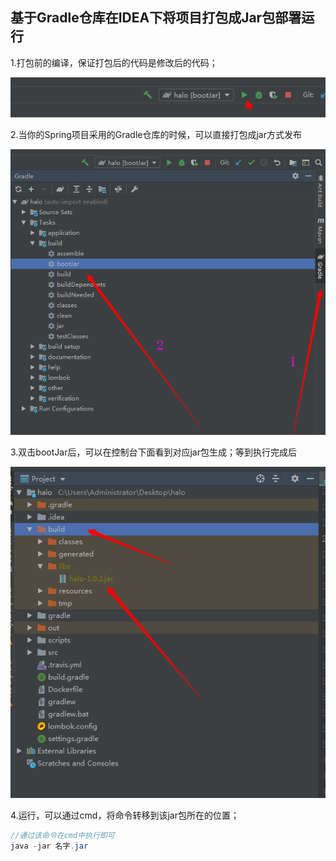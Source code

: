 ## 基于Gradle仓库在IDEA下将项目打包成Jar包部署运行

1.打包前的编译，保证打包后的代码是修改后的代码；

![1562318569483](assets\1562318569483.png)

2.当你的Spring项目采用的Gradle仓库的时候，可以直接打包成jar方式发布

![1562318700311](assets\1562318700311.png)

3.双击bootJar后，可以在控制台下面看到对应jar包生成；等到执行完成后

![1562318779848](assets\1562318779848.png)

4.运行，可以通过cmd，将命令转移到该jar包所在的位置；

```java
//通过该命令在cmd中执行即可
java -jar 名字.jar 
```
